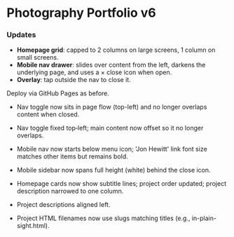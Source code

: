 # Photography Portfolio v6

### Updates
- **Homepage grid**: capped to 2 columns on large screens, 1 column on small screens.
- **Mobile nav drawer**: slides over content from the left, darkens the underlying page, and uses a × close icon when open.
- **Overlay**: tap outside the nav to close it.

Deploy via GitHub Pages as before.
- Nav toggle now sits in page flow (top-left) and no longer overlaps content when closed.

- Nav toggle fixed top‑left; main content now offset so it no longer overlaps.

- Mobile nav now starts below menu icon; 'Jon Hewitt' link font size matches other items but remains bold.

- Mobile sidebar now spans full height (white) behind the close icon.

- Homepage cards now show subtitle lines; project order updated; project description narrowed to one column.

- Project descriptions aligned left.
- Project HTML filenames now use slugs matching titles (e.g., in-plain-sight.html).
